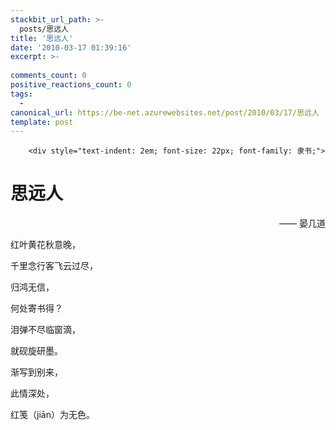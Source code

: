 ```yaml
---
stackbit_url_path: >-
  posts/思远人
title: '思远人'
date: '2010-03-17 01:39:16'
excerpt: >-
  
comments_count: 0
positive_reactions_count: 0
tags: 
  - 
canonical_url: https://be-net.azurewebsites.net/post/2010/03/17/思远人
template: post
---
```


        <div style="text-indent: 2em; font-size: 22px; font-family: 隶书;">
<h1>思远人</h1>
<p style="text-align: right;">—— 晏几道</p>
<p>红叶黄花秋意晚，</p>
<p>千里念行客飞云过尽，</p>
<p>归鸿无信，</p>
<p>何处寄书得？</p>
<p>泪弹不尽临窗滴，</p>
<p>就砚旋研墨。</p>
<p>渐写到别来，</p>
<p>此情深处，</p>
<p>红笺（jiān）为无色。</p>
</div>
      